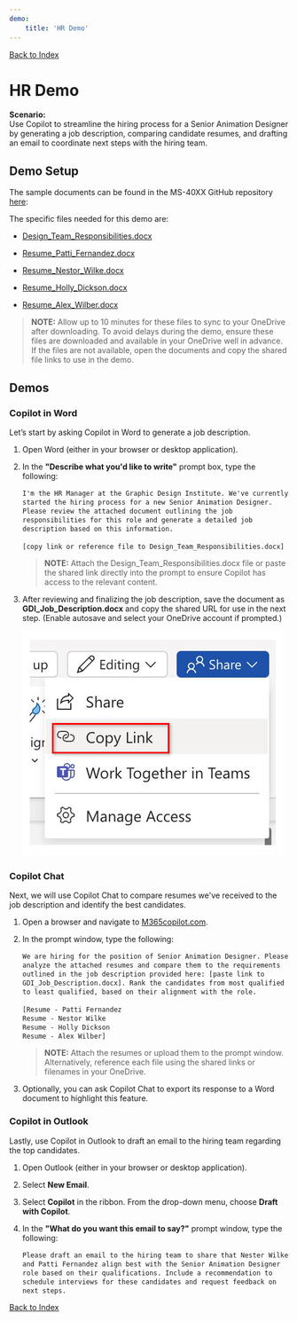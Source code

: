 ```yaml
---
demo:
    title: 'HR Demo'
---
```


[Back to Index](https://microsoftlearning.github.io/Copilot-Immersion-Experience/)

# HR Demo

**Scenario:**  
Use Copilot to streamline the hiring process for a Senior Animation Designer by generating a job description, comparing candidate resumes, and drafting an email to coordinate next steps with the hiring team.

## Demo Setup

The sample documents can be found in the MS-40XX GitHub repository [here](https://github.com/MicrosoftLearning/Copilot-Immersion-Experience/tree/master/ResourceFiles):

The specific files needed for this demo are:

- [Design_Team_Responsibilities.docx](https://github.com/MicrosoftLearning/Copilot-Immersion-Experience/raw/master/ResourceFiles/Graphic_Design_Institute_Design_Team_Responsibilities.docx)

- [Resume_Patti_Fernandez.docx](https://github.com/MicrosoftLearning/Copilot-Immersion-Experience/raw/master/ResourceFiles/Resume_Patti_Fernandez.docx)

- [Resume_Nestor_Wilke.docx](https://github.com/MicrosoftLearning/Copilot-Immersion-Experience/raw/master/ResourceFiles/Resume_Nestor_Wilke.docx)

- [Resume_Holly_Dickson.docx](https://github.com/MicrosoftLearning/Copilot-Immersion-Experience/raw/master/ResourceFiles/Resume_Holly_Dickson.docx)

- [Resume_Alex_Wilber.docx](https://github.com/MicrosoftLearning/Copilot-Immersion-Experience/raw/master/ResourceFiles/Resume_Alex_Wilber.docx)

> **NOTE:** Allow up to 10 minutes for these files to sync to your OneDrive after downloading. To avoid delays during the demo, ensure these files are downloaded and available in your OneDrive well in advance. If the files are not available, open the documents and copy the shared file links to use in the demo.

## Demos

### Copilot in Word

Let’s start by asking Copilot in Word to generate a job description.

1. Open Word (either in your browser or desktop application).

1. In the **"Describe what you'd like to write"** prompt box, type the following:

    ```text
    I'm the HR Manager at the Graphic Design Institute. We've currently started the hiring process for a new Senior Animation Designer. Please review the attached document outlining the job responsibilities for this role and generate a detailed job description based on this information.

    [copy link or reference file to Design_Team_Responsibilities.docx]
    ```

    > **NOTE:** Attach the Design_Team_Responsibilities.docx file or paste the shared link directly into the prompt to ensure Copilot has access to the relevant content.

1. After reviewing and finalizing the job description, save the document as **GDI_Job_Description.docx** and copy the shared URL for use in the next step. (Enable autosave and select your OneDrive account if prompted.)

    ![Share link.](../Demos/Media/share-menu-with-copy-link-9fd1c60a.png)

### Copilot Chat

Next, we will use Copilot Chat to compare resumes we've received to the job description and identify the best candidates.

1. Open a browser and navigate to [M365copilot.com](https://m365copilot.com/).

1. In the prompt window, type the following:

    ```text
    We are hiring for the position of Senior Animation Designer. Please analyze the attached resumes and compare them to the requirements outlined in the job description provided here: [paste link to GDI_Job_Description.docx]. Rank the candidates from most qualified to least qualified, based on their alignment with the role.

    [Resume - Patti Fernandez
    Resume - Nestor Wilke
    Resume - Holly Dickson
    Resume - Alex Wilber]
    ```

    > **NOTE:** Attach the resumes or upload them to the prompt window. Alternatively, reference each file using the shared links or filenames in your OneDrive.

1. Optionally, you can ask Copilot Chat to export its response to a Word document to highlight this feature.

### Copilot in Outlook

Lastly, use Copilot in Outlook to draft an email to the hiring team regarding the top candidates.

1. Open Outlook (either in your browser or desktop application).

1. Select **New Email**.

1. Select **Copilot** in the ribbon. From the drop-down menu, choose **Draft with Copilot**.

1. In the **"What do you want this email to say?"** prompt window, type the following:

    ```text
    Please draft an email to the hiring team to share that Nester Wilke and Patti Fernandez align best with the Senior Animation Designer role based on their qualifications. Include a recommendation to schedule interviews for these candidates and request feedback on next steps.
    ```

[Back to Index](https://microsoftlearning.github.io/Copilot-Immersion-Experience/)
